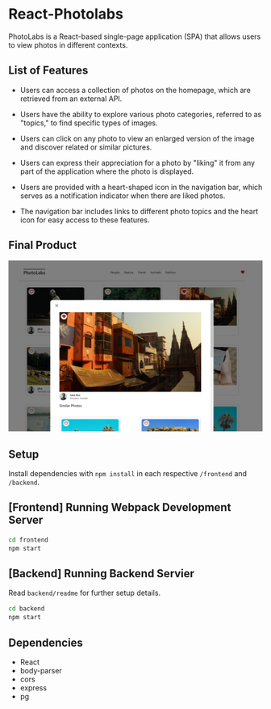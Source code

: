 # React-Photolabs
PhotoLabs is a React-based single-page application (SPA) that allows users to view photos in different contexts.

## List of Features
- Users can access a collection of photos on the homepage, which are retrieved from an external API.

- Users have the ability to explore various photo categories, referred to as "topics," to find specific types of images.

- Users can click on any photo to view an enlarged version of the image and discover related or similar pictures.

- Users can express their appreciation for a photo by "liking" it from any part of the application where the photo is displayed.

- Users are provided with a heart-shaped icon in the navigation bar, which serves as a notification indicator when there are liked photos.

- The navigation bar includes links to different photo topics and the heart icon for easy access to these features.

## Final Product
!["Home page with modal and image hearted"](/frontend/src/assets/Screenshot%202023-09-22%20191534.png)

## Setup

Install dependencies with `npm install` in each respective `/frontend` and `/backend`.

## [Frontend] Running Webpack Development Server

```sh
cd frontend
npm start
```

## [Backend] Running Backend Servier

Read `backend/readme` for further setup details.

```sh
cd backend
npm start
```

## Dependencies

- React
- body-parser
- cors
- express
- pg

